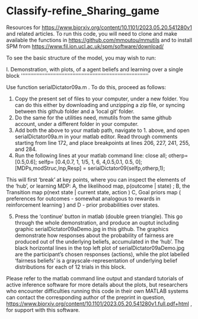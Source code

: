 # Classify-refine_Sharing_game

Resources for https://www.biorxiv.org/content/10.1101/2023.05.20.541280v1 and related articles.
To run this code, you will need to clone and make available the functions in 
https://github.com/mmoutou/mmutils and to install SPM from https://www.fil.ion.ucl.ac.uk/spm/software/download/

To see the basic structure of the model, you may wish to run:


I. Demonstration, with plots, of a agent beliefs and learning over a single block
''''''''''''''''''''''''''''''''''''''''''''''''''''''''''''''''''''''''''''''''''

Use function serialDictator09a.m . To do this, proceed as follows:
1. Copy the present set of files to your computer, under a new folder. You can do this either by downloading and unzipping a zip file, or syncing between this github folder and a ‘local git’ folder.
2. Do the same for the utilities need, mmutils from the same github account, under a different folder in your computer.
3. Add both the above to your matlab path, navigate to 1. above, and open  serialDictator09a.m in your matlab editor. Read through comments starting from line 172, and place breakpoints at lines 206, 227, 241, 255, and 284. 
4. Run the following lines at your matlab command line:
close all; 
otherp=[0.5,0.6]; 
selfp= [0.4,0.7, 1,    1/5,    1,    6,  4,0.5,0.1,  0.5,   0]; 
[MDPs,modStruc,Inp,Resp] = serialDictator09(selfp,otherp,1);  

This will first ‘break’ at key points, where you can inspect the elements of the ‘hub’, or learning MDP: A, the likelihood map, p(outcome | state) ; B, the Transition map p(next state | current state, action ) C, Goal priors map ( preferences for outcomes - somewhat analogous to rewards in reinforcement learning ) and D - prior probabilities over states. 

5. Press the ‘continue’ button in matlab (double green triangle). This go through the whole demonstration, and produce an ouptut including graphic serialDictator09aDemo.jpg in this github. 
The graphics demonstrate how responses about the probability of fairness are produced out of the underlying beliefs, accumulated in the ‘hub’. The black horizontal lines in the top left plot of  serialDictator09aDemo.jpg are the participant’s chosen responses (actions), while the plot labelled ‘fairness beliefs’ is a grayscale-representation of underlying belief distributions for each of 12 trials in this block. 

Please refer to the matlab command line output and standard tutorials of active inference software for more details about the plots, but researchers who encounter difficulties running this code in their own MATLAB systems can contact the corresponding author of the preprint in question, https://www.biorxiv.org/content/10.1101/2023.05.20.541280v1.full.pdf+html  , for support with this software.

